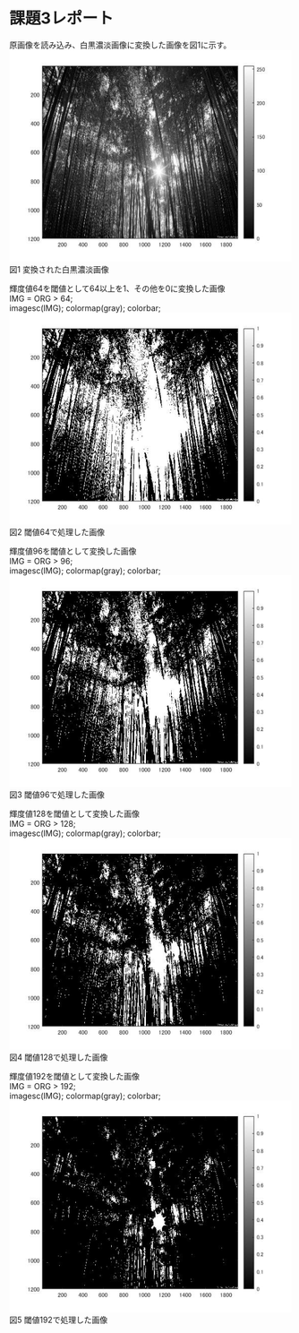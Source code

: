 # 課題3レポート
原画像を読み込み、白黒濃淡画像に変換した画像を図1に示す。
![原画像](https://github.com/r-takano/lecture_image_processing/blob/master/picture/kadai3/kadai3_1.jpg)  
図1 変換された白黒濃淡画像

輝度値64を閾値として64以上を1、その他を0に変換した画像  
IMG = ORG > 64;  
imagesc(IMG); colormap(gray); colorbar;  
![原画像](https://github.com/r-takano/lecture_image_processing/blob/master/picture/kadai3/kadai3_2.jpg)  
図2 閾値64で処理した画像

輝度値96を閾値として変換した画像  
IMG = ORG > 96;  
imagesc(IMG); colormap(gray); colorbar;  
![原画像](https://github.com/r-takano/lecture_image_processing/blob/master/picture/kadai3/kadai3_3.jpg)  
図3 閾値96で処理した画像

輝度値128を閾値として変換した画像  
IMG = ORG > 128;  
imagesc(IMG); colormap(gray); colorbar;  
![原画像](https://github.com/r-takano/lecture_image_processing/blob/master/picture/kadai3/kadai3_4.jpg)  
図4 閾値128で処理した画像

輝度値192を閾値として変換した画像  
IMG = ORG > 192;  
imagesc(IMG); colormap(gray); colorbar;  
![原画像](https://github.com/r-takano/lecture_image_processing/blob/master/picture/kadai3/kadai3_5.jpg)  
図5 閾値192で処理した画像
